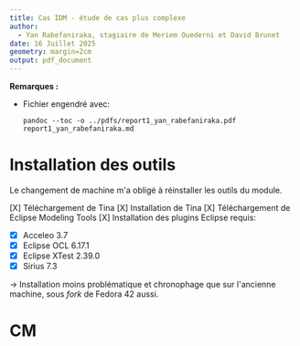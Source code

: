 ```yaml
---
title: Cas IDM - étude de cas plus complexe
author:
  - Yan Rabefaniraka, stagiaire de Meriem Ouederni et David Brunet
date: 16 Juillet 2025
geometry: margin=2cm
output: pdf_document
---
```


**Remarques :** 

- Fichier engendré avec:

    ```
    pandoc --toc -o ../pdfs/report1_yan_rabefaniraka.pdf report1_yan_rabefaniraka.md
    ```

# Installation des outils
Le changement de machine m'a obligé à réinstaller les outils du module.

[X] Téléchargement de Tina
[X] Installation de Tina
[X] Téléchargement de Eclipse Modeling Tools
[X] Installation des plugins Eclipse requis:
- [X] Acceleo 3.7
- [X] Eclipse OCL 6.17.1
- [X] Eclipse XTest 2.39.0
- [X] Sirius 7.3

-> Installation moins problématique et chronophage que sur l'ancienne machine, sous *fork* de Fedora 42 aussi.

# CM

